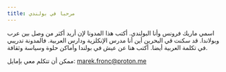 ```yaml
---
title: مرحبا في بولندي
---
```


اسمي ماريك فرونس وأنا البولندي. أكتب هذا المدونا لإن أريد أكثر من وصل بين عرب وبولاندا. قد سكنت قي البحرين أين أنا مدرس الإنكلزية ودارس العربية. فالمدونة تدريبي في تكلمة العربية أيضا. أكتب هنا عن عيش في بولندا وأماكن حلوة وسياسة وثقافة. 

ممكن أن تتكلم معي بإمايل: marek.fronc@proton.me
